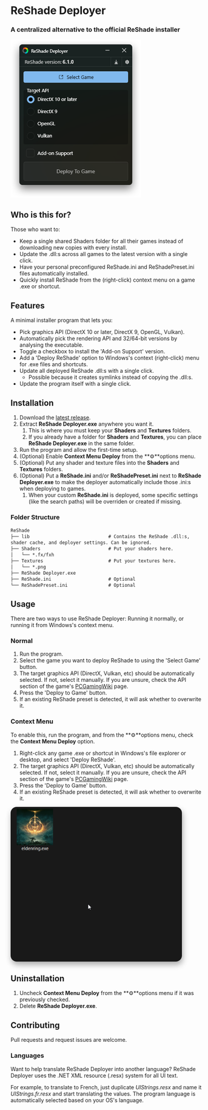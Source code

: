 ﻿# ReShade Deployer
### A centralized alternative to the official ReShade installer

![Main Window](Readme/MainWindow.png)

## Who is this for?
Those who want to:
- Keep a single shared Shaders folder for all their games instead of downloading new copies with every install.
- Update the .dll:s across all games to the latest version with a single click.
- Have your personal preconfigured ReShade.ini and ReShadePreset.ini files automatically installed.
- Quickly install ReShade from the (right-click) context menu on a game .exe or shortcut.

## Features
A minimal installer program that lets you:
- Pick graphics API (DirectX 10 or later, DirectX 9, OpenGL, Vulkan).
- Automatically pick the rendering API and 32/64-bit versions by analysing the executable.
- Toggle a checkbox to install the 'Add-on Support' version.
- Add a 'Deploy ReShade' option to Windows's context (right-click) menu for .exe files and shortcuts.
- Update all deployed ReShade .dll:s with a single click.
  - Possible because it creates symlinks instead of copying the .dll:s.
- Update the program itself with a single click.

## Installation
1. Download the [latest release](https://github.com/Jobus0/ReShade-Deployer/releases/latest).
2. Extract **ReShade Deployer.exe** anywhere you want it.
   1. This is where you must keep your **Shaders** and **Textures** folders.
   2. If you already have a folder for **Shaders** and **Textures**, you can place **ReShade Deployer.exe** in the same folder.
3. Run the program and allow the first-time setup.
4. (Optional) Enable **Context Menu Deploy** from the **⚙**options menu.
5. (Optional) Put any shader and texture files into the **Shaders** and **Textures** folders.
6. (Optional) Put a **ReShade.ini** and/or **ReShadePreset.ini** next to **ReShade Deployer.exe** to make the deployer automatically include those .ini:s when deploying to games.
   1. When your custom **ReShade.ini** is deployed, some specific settings (like the search paths) will be overriden or created if missing. 

### Folder Structure
```
ReShade
├── lib                             # Contains the ReShade .dll:s, shader cache, and deployer settings. Can be ignored.
├── Shaders                         # Put your shaders here.
│   └── *.fx/fxh
├── Textures                        # Put your textures here.
│   └── *.png
├── ReShade Deployer.exe
├── ReShade.ini                     # Optional
└── ReShadePreset.ini               # Optional
```

## Usage
There are two ways to use ReShade Deployer: Running it normally, or running it from Windows's context menu.

### Normal
1. Run the program.
2. Select the game you want to deploy ReShade to using the 'Select Game' button.
3. The target graphics API (DirectX, Vulkan, etc) should be automatically selected. If not, select it manually. If you are unsure, check the API section of the game's [PCGamingWiki](https://www.pcgamingwiki.com/wiki/Home) page.
4. Press the 'Deploy to Game' button.
5. If an existing ReShade preset is detected, it will ask whether to overwrite it.

### Context Menu
To enable this, run the program, and from the **⚙**options menu, check the **Context Menu Deploy** option.
1. Right-click any game .exe or shortcut in Windows's file explorer or desktop, and select 'Deploy ReShade'.
2. The target graphics API (DirectX, Vulkan, etc) should be automatically selected. If not, select it manually. If you are unsure, check the API section of the game's [PCGamingWiki](https://www.pcgamingwiki.com/wiki/Home) page.
3. Press the 'Deploy to Game' button.
4. If an existing ReShade preset is detected, it will ask whether to overwrite it.

<img src="Readme/Deployment.webp" alt="context-menu deployment" style="border-radius: 16px; box-shadow: #00000055 2px 8px 16px">

## Uninstallation
1. Uncheck **Context Menu Deploy** from the **⚙**options menu if it was previously checked.
2. Delete **ReShade Deployer.exe**.

## Contributing
Pull requests and request issues are welcome.

### Languages
Want to help translate ReShade Deployer into another language? ReShade Deployer uses the .NET XML resource (.resx) system for all UI text.

For example, to translate to French, just duplicate *UIStrings.resx* and name it *UIStrings.fr.resx* and start translating the values. The program language is automatically selected based on your OS's language.